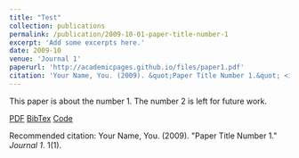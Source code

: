 ```yaml
---
title: "Test"
collection: publications
permalink: /publication/2009-10-01-paper-title-number-1
excerpt: 'Add some excerpts here.'
date: 2009-10
venue: 'Journal 1'
paperurl: 'http://academicpages.github.io/files/paper1.pdf'
citation: 'Your Name, You. (2009). &quot;Paper Title Number 1.&quot; <i>Journal 1</i>. 1(1).'
---
```

This paper is about the number 1. The number 2 is left for future work.

[PDF](http://academicpages.github.io/files/paper1.pdf) [BibTex](http://academicpages.github.io/files/paper1.bib) [Code](http://academicpages.github.io/files/code.m)

Recommended citation: Your Name, You. (2009). "Paper Title Number 1." <i>Journal 1</i>. 1(1). 

